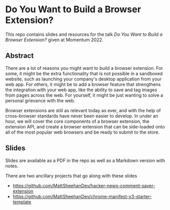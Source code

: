 # Do You Want to Build a Browser Extension?

This repo contains slides and resources for the talk _Do You Want to Build a Browser Extension?_ given at Momentum 2022.

## Abstract
There are a lot of reasons you might want to build a browser extension. For some, it might be the extra functionality that is not possible in a sandboxed website, such as launching your company's desktop application from your web app. For others, it might be to add a browser feature that strengthens the integration with your web app, like the ability to save and tag images from pages across the web. For yourself, it might be just wanting to solve a personal grievance with the web.

Browser extensions are still as relevant today as ever, and with the help of cross-browser standards have never been easier to develop. In under an hour, we will cover the core components of a browser extension, the extension API, and create a browser extension that can be side-loaded onto all of the most popular web browsers and be ready to submit to the store.

## Slides
Slides are available as a PDF in the repo as well as a Markdown version with notes.

There are two ancillary projects that go along with these slides
- https://github.com/MattSheehanDev/hacker-news-comment-saver-extension
- https://github.com/MattSheehanDev/chrome-manifest-v3-starter-template
